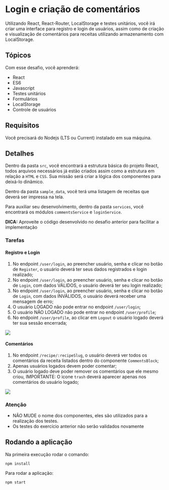 # Login e criação de comentários
Utilizando React, React-Router, LocalStorage e testes unitários, você irá criar uma interface para registro e login de usuários, assim como de criação e visualização de comentários para receitas utilizando armazenamento com LocalStorage.

## Tópicos
Com esse desafio, você aprenderá:

- React
- ES6
- Javascript
- Testes unitários
- Formulários
- LocalStorage
- Controle de usuários

## Requisitos
Você precisará do Nodejs (LTS ou Current) instalado em sua máquina.

## Detalhes
Dentro da pasta `src`, você encontrará a estrutura básica do projeto React, todos arquivos necessários já estão criados assim como a estrutura em relação a `HTML` e `CSS`. Sua missão será criar a lógica dos componentes para deixá-lo dinâmico.

Dentro da pasta `sample_data`, você terá uma listagem de receitas que deverá ser impressa na tela.

Para auxiliar seu desenvolvimento, dentro da pasta `services`, você encontrará os módulos `commentsService` e `loginService`.

**DICA:** Aproveite o código desenvolvido no desafio anterior para facilitar a implementação

### Tarefas

#### Registro e Login
1. No endpoint `/user/login`, ao preencher usuário, senha e clicar no botão de `Register`, o usuário deverá ter seus dados registrados e login realizado;
2. No endpoint `/user/login`, ao preencher usuário, senha e clicar no botão de `Login`, com dados VÁLIDOS, o usuário deverá ter seu login realizado;
3. No endpoint `/user/login`, ao preencher usuário, senha e clicar no botão de `Login`, com dados INVÁLIDOS, o usuário deverá receber uma mensagem de erro;
4. O usuário LOGADO não pode entrar no endpoint `/user/login`;
5. O usuário NÃO LOGADO não pode entrar no endpoint `/user/profile`;
6. No endpoint `/user/profile`, ao clicar em `Logout` o usuário logado deverá ter sua sessão encerrada;

![](https://thumbs.gfycat.com/HardtofindShockingFrogmouth-small.gif)

#### Comentários
1. No endpoint `/recipe/:recipeSlug`, o usuário deverá ver todos os comentários da receita listados dentro do componente `CommentsBlock`;
2. Apenas usuários logados devem poder comentar;
3. O usuário logado deve poder remover os comentários que ele mesmo criou, IMPORTANTE: O icone `trash` deverá aparecer apenas nos comentários do usuário logado;

![](https://thumbs.gfycat.com/PhysicalDefenselessJaguarundi.webp)


### Atenção
- NÃO MUDE o nome dos componentes, eles são utilizados para a realização dos testes.
- Os testes do exercício anterior não serão validados novamente

## Rodando a aplicação
Na primeira execução rodar o comando:
```
npm install
```
Para rodar a aplicação:
```
npm start
```
